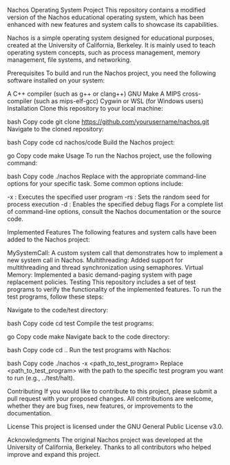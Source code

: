 Nachos Operating System Project
This repository contains a modified version of the Nachos educational operating system, which has been enhanced with new features and system calls to showcase its capabilities.

Nachos is a simple operating system designed for educational purposes, created at the University of California, Berkeley. It is mainly used to teach operating system concepts, such as process management, memory management, file systems, and networking.

Prerequisites
To build and run the Nachos project, you need the following software installed on your system:

A C++ compiler (such as g++ or clang++)
GNU Make
A MIPS cross-compiler (such as mips-elf-gcc)
Cygwin or WSL (for Windows users)
Installation
Clone this repository to your local machine:

bash
Copy code
git clone https://github.com/yourusername/nachos.git
Navigate to the cloned repository:

bash
Copy code
cd nachos/code
Build the Nachos project:

go
Copy code
make
Usage
To run the Nachos project, use the following command:

bash
Copy code
./nachos <options>
Replace <options> with the appropriate command-line options for your specific task. Some common options include:

-x <program>: Executes the specified user program
-rs <seed>: Sets the random seed for process execution
-d <flags>: Enables the specified debug flags
For a complete list of command-line options, consult the Nachos documentation or the source code.

Implemented Features
The following features and system calls have been added to the Nachos project:

MySystemCall: A custom system call that demonstrates how to implement a new system call in Nachos.
Multithreading: Added support for multithreading and thread synchronization using semaphores.
Virtual Memory: Implemented a basic demand-paging system with page replacement policies.
Testing
This repository includes a set of test programs to verify the functionality of the implemented features. To run the test programs, follow these steps:

Navigate to the code/test directory:

bash
Copy code
cd test
Compile the test programs:

go
Copy code
make
Navigate back to the code directory:

bash
Copy code
cd ..
Run the test programs with Nachos:

bash
Copy code
./nachos -x <path_to_test_program>
Replace <path_to_test_program> with the path to the specific test program you want to run (e.g., ../test/halt).

Contributing
If you would like to contribute to this project, please submit a pull request with your proposed changes. All contributions are welcome, whether they are bug fixes, new features, or improvements to the documentation.

License
This project is licensed under the GNU General Public License v3.0.

Acknowledgments
The original Nachos project was developed at the University of California, Berkeley.
Thanks to all contributors who helped improve and expand this project.




